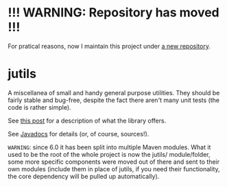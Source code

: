 # !!! WARNING: Repository has moved !!!

For pratical reasons, now I maintain this project under [a new repository][10].

[10]: https://github.com/marco-brandizi/jutils

# jutils

A miscellanea of small and handy general purpose utilities.
They should be fairly stable and bug-free, despite the fact there aren't many unit tests
(the code is rather simple).  
 
See [this post](http://www.marcobrandizi.info/mysite/jutils) for a description of what the library offers.  

See [Javadocs](http://isa-agents.org/jUtils/javadocs/Summary) for details (or, of course, sources!).  

``WARNING``: since 6.0 it has been split into multiple Maven modules. What it used to be the root of the whole 
project is now the jutils/ module/folder, some more specific components were moved out of there and sent to 
their own modules (include them in place of jutils, if you need their functionality, the core dependency will be 
pulled up automatically).  
